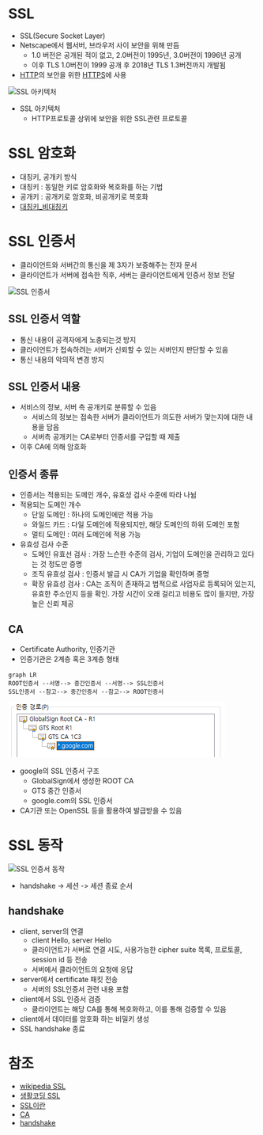 # SSL
- SSL(Secure Socket Layer)
- Netscape에서 웹서버, 브라우저 사이 보안을 위해 만듬
	- 1.0 버전은 공개된 적이 없고, 2.0버전이 1995년, 3.0버전이 1996년 공개
	- 이후 TLS 1.0버전이 1999 공개 후 2018년 TLS 1.3버전까지 개발됨
- [HTTP](HTTP.md)의 보안을 위한 [HTTPS](HTTPS.md)에 사용 

![SSL 아키텍처](https://t1.daumcdn.net/cfile/tistory/231B4738590C36BE1E)
- SSL 아키텍처
	- HTTP프로토콜 상위에 보안을 위한 SSL관련 프로토콜

# SSL 암호화
- 대칭키, 공개키 방식
- 대칭키 : 동일한 키로 암호화와 복호화를 하는 기법
- 공개키 : 공개키로 암호화, 비공개키로 복호화
- [대칭키_비대칭키](보안/대칭키_비대칭키.md)

# SSL 인증서
- 클라이언트와 서버간의 통신을 제 3자가 보증해주는 전자 문서
- 클라이언트가 서버에 접속한 직후, 서버는 클라이언트에게 인증서 정보 전달

![SSL 인증서](https://t1.daumcdn.net/cfile/tistory/2171D643590C3F380B)

## SSL 인증서 역할
- 통신 내용이 공격자에게 노충되는것 방지
- 클라이언트가 접속하려는 서버가 신뢰할 수 있는 서버인지 판단할 수 있음
- 통신 내용의 악의적 변경 방지

## SSL 인증서 내용
- 서비스의 정보, 서버 측 공개키로 분류할 수 있음
	- 서비스의 정보는 접속한 서버가 클라이언트가 의도한 서버가 맞는지에 대한 내용을 담음
	- 서버측 공개키는 CA로부터 인증서를 구입할 때 제출
- 이후 CA에 의해 암호화

## 인증서 종류
- 인증서는 적용되는 도메인 개수, 유효성 검사 수준에 따라 나뉨
- 적용되는 도메인 개수
	- 단일 도메인 : 하나의 도메인에만 적용 가능
	- 와일드 카드 : 다일 도메인에 적용되지만, 해당 도메인의 하위 도메인 포함
	- 멀티 도메인 : 여러 도메인에 적용 가능
- 유효성 검사 수준
	- 도메인 유효선 검사 : 가장 느슨한 수준의 검사, 기업이 도메인을 관리하고 있다는 것 정도만 증명
	- 조직 유효성 검사 : 인증서 발급 시 CA가 기업을 확인하며 증명
	- 확장 유효성 검사 : CA는 조직이 존재하고 법적으로 사업자로 등록되어 있는지, 유효한 주소인지 등을 확인. 가장 시간이 오래 걸리고 비용도 많이 들지만, 가장 높은 신뢰 제공

## CA
- Certificate Authority, 인증기관
- 인증기관은 2계층 혹은 3계층 형태

```mermaid
graph LR
ROOT인증서 --서명--> 중간인증서 --서명--> SSL인증서
SSL인증서 --참고--> 중간인증서 --참고--> ROOT인증서
```

![SSL 인증서 구조](SSL/SSL%20인증서.png)

- google의 SSL 인증서 구조
	- GlobalSign에서 생성한 ROOT CA
	- GTS 중간 인증서
	- google.com의 SSL 인증서
- CA기관 또는 OpenSSL 등을 활용하여 발급받을 수 있음

# SSL 동작
![SSL 인증서 동작](https://i.imgur.com/YIfy1wK.png)

- handshake -> 세션 -> 세션 종료 순서

## handshake
- client, server의 연결
	- client Hello, server Hello
	- 클라이언트가 서버로 연결 시도, 사용가능한 cipher suite 목록, 프로토콜, session id 등 전송
	- 서버에서 클라이언트의 요청에 응답
- server에서 certificate 패킷 전송
	- 서버의 SSL인증서 관련 내용 포함
- client에서 SSL 인증서 검증
	- 클라이언트는 해당 CA를 통해 복호화하고, 이를 통해 검증할 수 있음
- client에서 데이터를 암호화 하는 비밀키 생성
- SSL handshake 종료

# 참조
- [wikipedia SSL](https://ko.wikipedia.org/wiki/%EC%A0%84%EC%86%A1_%EA%B3%84%EC%B8%B5_%EB%B3%B4%EC%95%88)
- [생활코딩 SSL](https://opentutorials.org/course/228/4894)
- [SSL이란](https://12bme.tistory.com/80)
- [CA](https://brunch.co.kr/@sangjinkang/47)
- [handshake](https://nuritech.tistory.com/25)